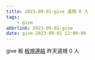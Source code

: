 ```yaml
---
title: 2023-09-01-give 違規 0 人
tags:
    - give
abbrlink: 2023-09-01-give
date: give-2023-09-01 12:00:00
---
```

give 板 [板規連結](https://www.ptt.cc/bbs/give/M.1612495900.A.C32.html)
昨天違規 0 人
